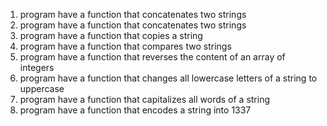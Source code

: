 1) program have a function that concatenates two strings
2) program have a function that concatenates two strings
3) program have a function that copies a string
4) program have a function that compares two strings
5) program have a function that reverses the content of an array of integers
6) program have a function that changes all lowercase letters of a string to uppercase
7) program have a function that capitalizes all words of a string
8) program have  a function that encodes a string into 1337
